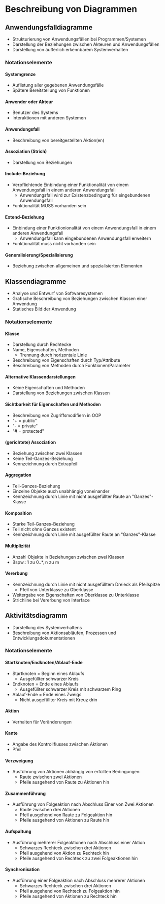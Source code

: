 # Beschreibung von Diagrammen

## Anwendungsfalldiagramme

- Strukturierung von Anwendungsfällen bei Programmen/Systemen
- Darstellung der Beziehungen zwischen Akteuren und Anwendungsfällen
- Darstellung von äußerlich erkennbarem Systemverhalten

### Notationselemente

#### Systemgrenze
- Auflistung aller gegebenen Anwendungsfälle
- Spätere Bereitstellung von Funktionen

#### Anwender oder Akteur
- Benutzer des Systems
- Interaktionen mit anderen Systemen

#### Anwendungsfall
- Beschreibung von bereitgestellten Aktion(en)

#### Assoziation (Strich)
- Darstellung von Beziehungen

#### Include-Beziehung
- Verpflichtende Einbindung einer Funktionalität von einem Anwendungsfall in einem anderen Anwendungsfall
  - Anwendungsfall wird zur Existenzbedingung für eingebundenen Anwendungsfall
- Funktionalität MUSS vorhanden sein
 
#### Extend-Beziehung
- Einbindung einer Funktionionalität von einem Anwendungsfall in einem anderen Anwendungsfall
  - Anwendungsfall kann eingebundenen Anwendungsfall erweitern
- Funktionalität muss nicht vorhanden sein

#### Generalisierung/Spezialisierung
- Beziehung zwischen allgemeinen und spezialisierten Elementen

## Klassendiagramme

- Analyse und Entwurf von Softwaresystemen
- Grafische Beschreibung von Beziehungen zwischen Klassen einer Anwendung
- Statisches Bild der Anwendung

### Notationselemente

#### Klasse
- Darstellung durch Rechtecke
- Name, Eigenschaften, Methoden
  - Trennung durch horizontale Linie
- Beschreibung von Eigenschaften durch Typ/Attribute
- Beschreibung von Methoden durch Funktionen/Parameter

#### Alternative Klassendarstellungen
- Keine Eigenschaften und Methoden
- Darstellung von Beziehungen zwischen Klassen

#### Sichtbarkeit für Eigenschaften und Methoden
- Beschreibung von Zugriffsmodifiern in OOP
- "+ = public"
- "- = private"
- "# = protected"

#### (gerichtete) Assoziation
- Beziehung zwischen zwei Klassen
- Keine Teil-Ganzes-Beziehung
- Kennzeichnung durch Extrapfeil

#### Aggregation
- Teil-Ganzes-Beziehung
- Einzelne Objekte auch unabhängig voneinander
- Kennzeichnung durch Linie mit nicht ausgefüllter Raute an "Ganzes"-Klasse

#### Komposition
- Starke Teil-Ganzes-Beziehung
- Teil nicht ohne Ganzes existent
- Kennzeichnung durch Linie mit ausgefüllter Raute an "Ganzes"-Klasse

#### Multiplizität
- Anzahl Objekte in Beziehungen zwischen zwei Klassen
- Bspw.: 1 zu 0..*, n zu m

#### Vererbung
- Kennzeichnung durch Linie mit nicht ausgefülltem Dreieck als Pfeilspitze
  - Pfeil von Unterklasse zu Oberklasse
- Weitergabe von Eigenschaften von Oberklasse zu Unterklasse
- Strichline bei Vererbung von Interface

## Aktivitätsdiagramm

- Darstellung des Systemverhaltens
- Beschreibung von Aktionsabläufen, Prozessen und Entwicklungsdokumentationen

### Notationselemente

#### Startknoten/Endknoten/Ablauf-Ende
- Startknoten = Beginn eines Ablaufs
  - Ausgefüllter schwarzer Kreis
- Endknoten = Ende eines Ablaufs
  - Ausgefüllter schwarzer Kreis mit schwarzem Ring
- Ablauf-Ende = Ende eines Zweigs
  - Nicht ausgefüllter Kreis mit Kreuz drin
 
#### Aktion
- Verhalten für Veränderungen

#### Kante
- Angabe des Kontrollflusses zwischen Aktionen
- Pfeil

#### Verzweigung
- Ausführung von Aktionen abhängig von erfüllten Bedingungen
  - Raute zwischen zwei Aktionen
  - Pfeile ausgehend von Raute zu Aktionen hin
 
#### Zusammenführung
- Ausführung von Folgeaktion nach Abschluss Einer von Zwei Aktionen
  - Raute zwischen drei Aktionen
  - Pfeil ausgehend von Raute zu Folgeaktion hin
  - Pfeile ausgehend von Aktionen zu Raute hin
 
#### Aufspaltung
- Ausführung mehrerer Folgeaktionen nach Abschluss einer Aktion
  - Schwarzes Rechteck zwischen drei Aktionen
  - Pfeil ausgehend von Aktion zu Rechteck hin
  - Pfeile ausgehend von Rechteck zu zwei Folgeaktionen hin
 
#### Synchronisation
- Ausführung einer Folgeaktion nach Abschluss mehrerer Aktionen
  - Schwarzes Rechteck zwischen drei Aktionen
  - Pfeil ausgehend von Rechteck zu Folgeaktion hin
  - Pfeile ausgehend von Aktionen zu Rechteck hin
 


